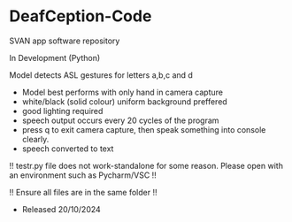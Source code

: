 # DeafCeption-Code
SVAN app software repository

In Development (Python)

Model detects ASL gestures for letters a,b,c and d
- Model best performs with only hand in camera capture
- white/black (solid colour) uniform background preffered
- good lighting required
- speech output occurs every 20 cycles of the program
- press q to exit camera capture, then speak something into console clearly.
- speech converted to text

!! testr.py file does not work-standalone for some reason. Please open with an environment such as Pycharm/VSC !!

!! Ensure all files are in the same folder !!

- Released 20/10/2024
